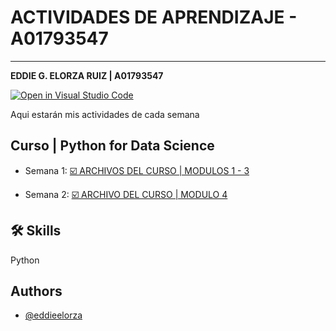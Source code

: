 # ACTIVIDADES DE APRENDIZAJE - A01793547
----
**EDDIE G. ELORZA RUIZ | A01793547**

 [![Open in Visual Studio Code](https://classroom.github.com/assets/open-in-vscode-c66648af7eb3fe8bc4f294546bfd86ef473780cde1dea487d3c4ff354943c9ae.svg)](https://classroom.github.com/online_ide?assignment_repo_id=8478736&assignment_repo_type=AssignmentRepo)

 Aqui estarán mis actividades de cada semana

 
## Curso | Python for Data Science

* Semana 1:
[☑️ ARCHIVOS DEL CURSO | MODULOS 1 - 3](https://github.com/PosgradoMNA/actividades-de-aprendizaje-eddieelorza/tree/main/curso_ibm)

* Semana 2:
[☑️ ARCHIVO DEL CURSO | MODULO 4](https://github.com/PosgradoMNA/actividades-de-aprendizaje-eddieelorza/blob/main/modulo_4.ipynb)

## 🛠 Skills
Python


## Authors

- [@eddieelorza](https://github.com/eddieelorza)

